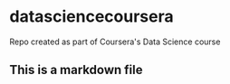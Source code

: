 # datasciencecoursera
Repo created as part of Coursera's Data Science course
## This is a markdown file
